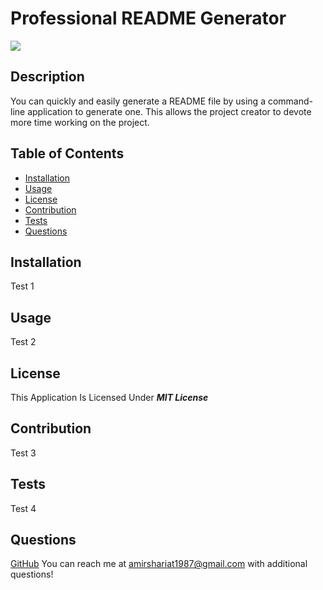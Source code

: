 # Professional README Generator

![](https://img.shields.io/badge/License-MIT%20License-blue)

## Description

You can quickly and easily generate a README file by using a command-line application to generate one. This allows the project creator to devote more time working on the project.

## Table of Contents

- [Installation](#installation)
- [Usage](#usage)
- [License](#license)
- [Contribution](#contribution)
- [Tests](#tests)
- [Questions](#questions)

## Installation

Test 1

## Usage

Test 2

## License

This Application Is Licensed Under ***MIT License***

## Contribution

Test 3

## Tests

Test 4    

## Questions
  
[GitHub](https://github.com/ashariat/)
You can reach me at amirshariat1987@gmail.com with additional questions!
